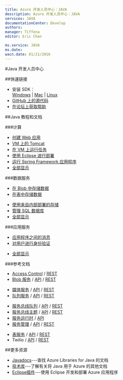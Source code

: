 ```yaml
---
title: Azure 开发人员中心：JAVA
description: Azure 开发人员中心：JAVA
services: JAVA
documentationCenter: Develop
authors: 
manager: Tiffena
editor: Eric Chen

ms.service: JAVA
ms.date: 
wacn.date: 01/21/2016
---
```


#Java 开发人员中心

##快速链接

- 安装 SDK：<br>
    [Windows](../articles/java-download-azure-sdk.md) | [Mac](../articles/java-download-azure-sdk.md) | [Linux](../articles/java-download-azure-sdk.md)
- [GitHub 上的源代码](https://github.com/WindowsAzure/azure-sdk-for-java)
- [在论坛上获取帮助](https://www.azure.cn/support/forums)

##Java 教程和文档

###计算
- [创建 Web 应用](../articles/app-service-web/web-sites-java-get-started.md)
- [VM 上的 Tomcat](../articles/virtual-machines/virtual-machines-windows-classic-java-run-tomcat-app-server.md)
- [在 VM 上运行任务](../articles/virtual-machines/virtual-machines-windows-classic-java-run-compute-intensive-task.md)
- [使用 Eclipse 进行部署][使用 Eclipse 进行部署]
- [运行 Spring Framework 应用程序](http://petclinic.cloudapp.net)
- [全部显示](/develop/java/compute)

###数据服务</h3>
- [在 Blob 中存储数据](../articles/storage/storage-java-how-to-use-blob-storage.md)
- [在表中存储数据](../articles/storage/storage-java-how-to-use-table-storage.md)
<!--- [在 SQL 数据库 中存储数据](/documentation/articles/sql-data-java-how-to-use-sql-database/)-->
- [使用来自内部部署的存储](../articles/storage/storage-java-use-blob-storage-on-premises-app.md)
- [管理 SQL 数据库](../articles/sql-database/sql-database-manage-azure-ssms.md)
- [全部显示](/develop/java/data)

###应用服务

- [应用程序之间的消息](../articles/service-bus-messaging/service-bus-java-how-to-use-queues.md)
- [对用户进行身份验证](../articles/active-directory/active-directory-java-authenticate-users-access-control-eclipse.md)
<!--- [将 Twilio 用于音频和 SMS](/documentation/articles/partner-twilio-java-how-to-use-voice-sms/)-->
- [全部显示](/develop/java/app-services)
<!--- [使用 SendGrid 发送电子邮件](/documentation/articles/store-sendgrid-java-how-to-send-email/)-->

###参考文档

- [Access Control](../articles/active-directory/active-directory-java-authenticate-users-access-control-eclipse.md) / [REST](http://msdn.microsoft.com/zh-cn/library/azure/hh278947)
- [Blob 服务](../articles/storage/storage-java-how-to-use-blob-storage.md) / [API](http://dl.windowsazure.com/storage/javadoc) / [REST](http://msdn.microsoft.com/zh-cn/library/azure/dd179355)
<!--
- [DocumentDB](../articles/documentdb/documentdb-java-application.md) / [API](http://dl.windowsazure.com/documentdb/javadoc)-->
- [媒体服务](../articles/media-services/media-services-java-how-to-use.md) / [API](http://dl.windowsazure.com/javadoc) / [REST](http://msdn.microsoft.com/zh-cn/library/azure/hh973617.aspx)
- [队列服务](../articles/storage/storage-java-how-to-use-queue-storage.md) / [API](http://dl.windowsazure.com/storage/javadoc) / [REST](http://msdn.microsoft.com/zh-cn/library/azure/dd179355)
<!--- [SendGrid](/documentation/articles/store-sendgrid-java-how-to-send-email/) / [API](https://sendgrid.com/docs/API_Reference/index.html)-->
- [服务总线队列](../articles/service-bus-messaging/service-bus-java-how-to-use-queues.md) / [API](http://dl.windowsazure.com/javadoc) / [REST](http://msdn.microsoft.com/zh-cn/library/azure/hh780717)
- [服务总线主题](../articles/service-bus-messaging/service-bus-java-how-to-use-topics-subscriptions.md) / [API](http://dl.windowsazure.com/javadoc) / [REST](http://msdn.microsoft.com/zh-cn/library/azure/hh780717)
- [服务运行时](http://msdn.microsoft.com/zh-cn/library/azure/hh690948.aspx) / [API](http://dl.windowsazure.com/javadoc)
- [服务管理](../articles/app-service-web/java-create-azure-website-using-java-sdk.md) / [API](http://dl.windowsazure.com/javadoc) / [REST](http://msdn.microsoft.com/zh-cn/library/azure/ee460799)
<!--- [SQL 数据库](/documentation/articles/sql-data-java-how-to-use-sql-database/) /  [TSQL](http://msdn.microsoft.com/zh-cn/library/azure/ee336281) / [REST](http://msdn.microsoft.com/zh-cn/library/azure/gg715283)-->
- [表服务](../articles/storage/storage-java-how-to-use-table-storage.md) / [API](http://dl.windowsazure.com/storage/javadoc) / [REST](http://msdn.microsoft.com/zh-cn/library/azure/dd179355)
- Twilio / [API](https://github.com/twilio/twilio-java) / [REST](http://www.twilio.com/docs/api/rest)

##更多资源

- [Javadocs](http://dl.windowsazure.com/javadoc)---查找 Azure Libraries for Java 的文档
- [技术库][技术库]---了解有关将 Java 用于 Azure 的其他文档
- [Eclipse插件](http://msdn.microsoft.com/zh-cn/library/azure/hh694271.aspx)---使用 Eclipse 开发和部署 Azure 应用程序

<!--Anchor--->
[技术库]: http://msdn.microsoft.com/zh-cn/library/azure/hh690943(VS.103).aspx
[使用 Eclipse 进行部署]: http://msdn.microsoft.com/zh-cn/library/azure/hh690944(VS.103).aspx